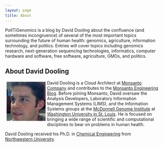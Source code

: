 ```yaml
---
layout: page
title: About
---
```


PolITiGenomics is a blog by David Dooling about the confluence (and sometimes
incongruence) of several of the most important topics surrounding the future of
human health: genomics, agriculture, information technology, and politics.
Entries will cover topics including genomics research, next-generation
sequencing technologies, informatics, computer hardware and software, free
software, agriculture, GMOs, and politics.

## About David Dooling

<img align="left" title="David Dooling" src="/assets/dd.jpg" alt="David
Dooling" width="128" height="128" style="margin: 5px" /> David Dooling is a Cloud Architect at
[Monsanto Company](http://www.monsanto.com) and contributes to the [Monsanto
Engineering Blog](http://engineering.monsanto.com).  Before joining Monsanto,
David oversaw the Analysis Developers, Laboratory Information Management
Systems (LIMS), and the Information Systems groups at the [McDonnell Genome
Institute](http://genome.wustl.edu/) at [Washington University in St.
Louis](http://www.wustl.edu/).  He is focused on bringing a wide range of
scientific and computational disciplines to bear on problems in human health.

David Dooling received his Ph.D. in [Chemical
Engineering](http://www.chem-biol-eng.northwestern.edu/) from [Northwestern
University](http://www.northwestern.edu/).
